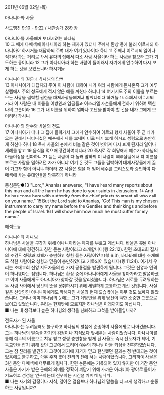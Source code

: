 2011년 06월 02일 (목)

아나니아와 사울



사도행전 9:10 - 9:22 / 새찬송가 289 장


아나니아를 사울에게 보내시려는 하나님  
10 그 때에 다메섹에 아나니아라 하는 제자가 있더니 주께서 환상 중에 불러 이르시되 아나니아야 하시거늘 대답하되 주여 내가 여기 있나이다 하니 11 주께서 이르시되 일어나 직가라 하는 거리로 가서 유다의 집에서 다소 사람 사울이라 하는 사람을 찾으라 그가 기도하는 중이니라 12 그가 아나니아라 하는 사람이 들어와서 자기에게 안수하여 다시 보게 하는 것을 보았느니라 하시거늘  

아나니아의 질문과 하나님의 답변  
13 아나니아가 대답하되 주여 이 사람에 대하여 내가 여러 사람에게 듣사온즉 그가 예루살렘에서 주의 성도에게 적지 않은 해를 끼쳤다 하더니 14 여기서도 주의 이름을 부르는 모든 사람을 결박할 권한을 대제사장들에게서 받았나이다 하거늘 15 주께서 이르시되 가라 이 사람은 내 이름을 이방인과 임금들과 이스라엘 자손들에게 전하기 위하여 택한 나의 그릇이라 16 그가 내 이름을 위하여 얼마나 고난을 받아야 할 것을 내가 그에게 보이리라 하시니  

아나니아의 안수와 사울의 전도  
17 아나니아가 떠나 그 집에 들어가서 그에게 안수하여 이르되 형제 사울아 주 곧 네가 오는 길에서 나타나셨던 예수께서 나를 보내어 너로 다시 보게 하시고 성령으로 충만하게 하신다 하니 18 즉시 사울의 눈에서 비늘 같은 것이 벗어져 다시 보게 된지라 일어나 세례를 받고 19 음식을 먹으매 강건하여지니라 20 즉시로 각 회당에서 예수가 하나님의 아들이심을 전파하니 21 듣는 사람이 다 놀라 말하되 이 사람이 예루살렘에서 이 이름을 부르는 사람을 멸하려던 자가 아니냐 여기 온 것도 그들을 결박하여 대제사장들에게 끌어 가고자 함이 아니냐 하더라 22 사울은 힘을 더 얻어 예수를 그리스도라 증언하여 다메섹에 사는 유대인들을 당혹하게 하니라  

중심문단●13 "Lord," Ananias answered, "I have heard many reports about this man and all the harm he has done to your saints in Jerusalem. 14 And he has come here with authority from the chief priests to arrest all who call on your name." 15 But the Lord said to Ananias, "Go! This man is my chosen instrument to carry my name before the Gentiles and their kings and before the people of Israel. 16 I will show him how much he must suffer for my name."

해석도움





아나니아와 하나님  
하나님은 사울을 구하기 위해 아나니아라는 제자를 부르고 계십니다. 바울은 훗날 아나니아에 대해 경건하고 칭찬 듣는 사람이라고 소개합니다(행 22:12). 한편 초대교회 집사의 조건도 성령과 지혜가 충만하고 칭찬 듣는 사람이었고(행 6:3), 바나바에 대한 소개에도 착한 사람이요 성령과 믿음이 충만하였다고 기록되어 있습니다(행 11:24). 여기서 우리는 초대교회 신앙 지도자들의 한 가지 공통점을 발견하게 됩니다. 그것은 신앙과 인격이 하나였다는 점입니다. 하나님은 환상 중에 아나니아에게 사울을 찾아가라고 말씀하셨고 이미 사울에게도 아나니아가 찾아갈 것을 알리셨습니다. 하나님은 서로를 두려워하는 두 사람 사이에서 당신의 뜻을 성취하시기 위해 세밀하게 교통하고 계신 것입니다. 사실 깊은 신앙인인 아나니아에게도 박해자인 사울의 현재 모습밖에는 아무 것도 보이지 않았습니다. 그러나 이미 하나님의 눈에는 그가 이방인을 위해 당신이 택한 소중한 그릇으로 보이고 있었습니다. 우리는 현재밖에 모르지만 하나님은 미래까지도 아십니다.  
■ 나는 내 생각보다 높은 하나님의 생각을 신뢰하고 그것을 받아들입니까?    

전도자가 된 사울  
아나니아는 두려움에도 불구하고 하나님의 말씀에 순종하여 사울에게로 나아갔습니다. 그는 하나님의 말씀을 자기의 감정이나 지식보다 앞세우는 사람이었습니다. 아나니아를 통해 예수의 이름으로 치유 받고 성령 충만함을 받게 된 사울도 즉시 전도자가 되어, 기독교인을 잡기 위해 왔던 그곳에서 도리어 예수의 하나님 아들 되심을 전파하였습니다. 그는 참 진리를 발견하자 그것이 과거에 자기가 믿고 헌신했던 길과는 정 반대되는 것이었음에도 불구하고, 아무 주저 없이 진리의 편에 서는 사람이었습니다. 그리하여 사울은 3년 동안 다메섹에 머무르게 됩니다. 한편 본문에는 기록되어 있지 않지만 이 기간 동안 사울은 자기가 받은 은혜의 의미를 정확히 깨닫기 위해 가까운 아라비아 광야로 들어가 기도하고 성경을 연구하는데 전무하는 시간을 가지게 됩니다.   
■ 나는 자기의 감정이나 지식, 걸어온 걸음보다 하나님의 말씀을 더 크게 생각하고 순종하는 사람입니까?